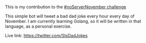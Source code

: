 This is my contribution to the [#noServerNovember challenge](https://serverless.com/blog/no-server-november-challenge/)

This simple bot will tweet a bad dad joke every hour every day of November.
I am currently learning Golang, so it will be written in that language, as a personal exercise.

Live link: https://twitter.com/SlsDadJokes
